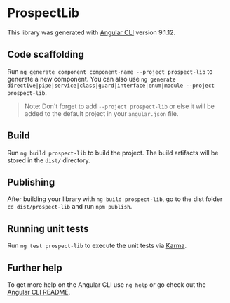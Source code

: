 # ProspectLib

This library was generated with [Angular CLI](https://github.com/angular/angular-cli) version 9.1.12.

## Code scaffolding

Run `ng generate component component-name --project prospect-lib` to generate a new component. You can also use `ng generate directive|pipe|service|class|guard|interface|enum|module --project prospect-lib`.
> Note: Don't forget to add `--project prospect-lib` or else it will be added to the default project in your `angular.json` file. 

## Build

Run `ng build prospect-lib` to build the project. The build artifacts will be stored in the `dist/` directory.

## Publishing

After building your library with `ng build prospect-lib`, go to the dist folder `cd dist/prospect-lib` and run `npm publish`.

## Running unit tests

Run `ng test prospect-lib` to execute the unit tests via [Karma](https://karma-runner.github.io).

## Further help

To get more help on the Angular CLI use `ng help` or go check out the [Angular CLI README](https://github.com/angular/angular-cli/blob/master/README.md).
